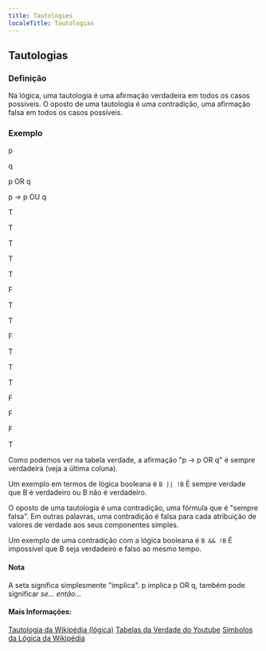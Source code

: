 ```yaml
---
title: Tautologies
localeTitle: Tautologias
---
```

## Tautologias

### Definição

Na lógica, uma tautologia é uma afirmação verdadeira em todos os casos possíveis. O oposto de uma tautologia é uma contradição, uma afirmação falsa em todos os casos possíveis.

### Exemplo

p

q

p OR q

p → p OU q

T

T

T

T

T

F

T

T

F

T

T

T

F

F

F

T

Como podemos ver na tabela verdade, a afirmação "p → p OR q" é sempre verdadeira (veja a última coluna).

Um exemplo em termos de lógica booleana é `B || !B` É sempre verdade que B é verdadeiro ou B não é verdadeiro.

O oposto de uma tautologia é uma contradição, uma fórmula que é "sempre falsa". Em outras palavras, uma contradição é falsa para cada atribuição de valores de verdade aos seus componentes simples.

Um exemplo de uma contradição com a lógica booleana é `B && !B` É impossível que B seja verdadeiro e falso ao mesmo tempo.

#### Nota

A seta significa simplesmente "implica". p implica p OR q, também pode significar _se… então…_

#### Mais Informações:

[Tautologia da Wikipédia (lógica)](https://en.wikipedia.org/wiki/Tautology_(logic)) [Tabelas da Verdade do Youtube](https://www.youtube.com/watch?v=O0KbymjE7xU) [Símbolos da Lógica da Wikipédia](https://en.wikipedia.org/wiki/List_of_logic_symbols)